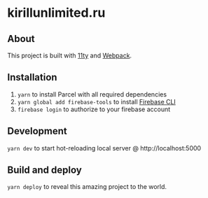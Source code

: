 # kirillunlimited.ru

## About

This project is built with [11ty](https://www.11ty.dev/) and [Webpack](https://webpack.js.org/).

## Installation

1. `yarn` to install Parcel with all required dependencies
2. `yarn global add firebase-tools` to install [Firebase CLI](https://github.com/firebase/firebase-tools)
3. `firebase login` to authorize to your firebase account

## Development

`yarn dev` to start hot-reloading local server @ http://localhost:5000

## Build and deploy

`yarn deploy` to reveal this amazing project to the world.
